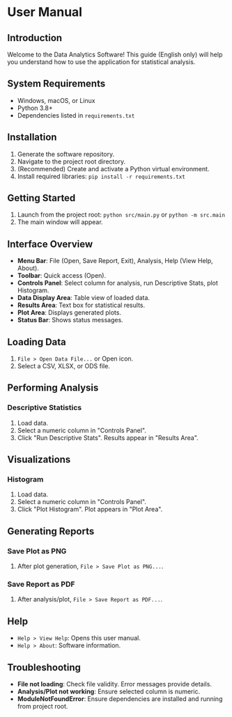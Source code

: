 # User Manual

## Introduction
Welcome to the Data Analytics Software! This guide (English only) will help you understand how to use the application for statistical analysis.

## System Requirements
- Windows, macOS, or Linux
- Python 3.8+
- Dependencies listed in `requirements.txt`

## Installation
1.  Generate the software repository.
2.  Navigate to the project root directory.
3.  (Recommended) Create and activate a Python virtual environment.
4.  Install required libraries: `pip install -r requirements.txt`

## Getting Started
1.  Launch from the project root: `python src/main.py` or `python -m src.main`
2.  The main window will appear.

## Interface Overview
- **Menu Bar**: File (Open, Save Report, Exit), Analysis, Help (View Help, About).
- **Toolbar**: Quick access (Open).
- **Controls Panel**: Select column for analysis, run Descriptive Stats, plot Histogram.
- **Data Display Area**: Table view of loaded data.
- **Results Area**: Text box for statistical results.
- **Plot Area**: Displays generated plots.
- **Status Bar**: Shows status messages.

## Loading Data
1.  `File > Open Data File...` or Open icon.
2.  Select a CSV, XLSX, or ODS file.

## Performing Analysis
### Descriptive Statistics
1.  Load data.
2.  Select a numeric column in "Controls Panel".
3.  Click "Run Descriptive Stats". Results appear in "Results Area".

## Visualizations
### Histogram
1.  Load data.
2.  Select a numeric column in "Controls Panel".
3.  Click "Plot Histogram". Plot appears in "Plot Area".

## Generating Reports
### Save Plot as PNG
1.  After plot generation, `File > Save Plot as PNG...`.

### Save Report as PDF
1.  After analysis/plot, `File > Save Report as PDF...`.

## Help
- `Help > View Help`: Opens this user manual.
- `Help > About`: Software information.

## Troubleshooting
- **File not loading**: Check file validity. Error messages provide details.
- **Analysis/Plot not working**: Ensure selected column is numeric.
- **ModuleNotFoundError**: Ensure dependencies are installed and running from project root.

